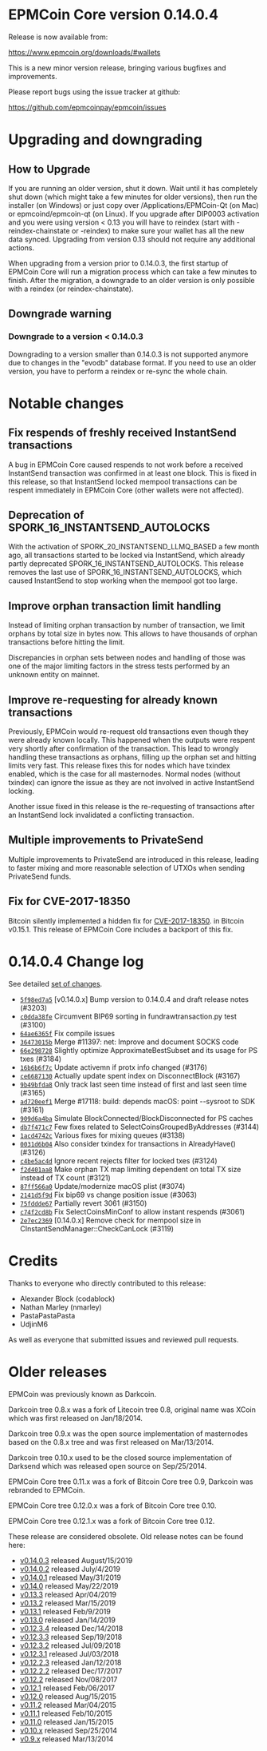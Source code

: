 EPMCoin Core version 0.14.0.4
==========================

Release is now available from:

  <https://www.epmcoin.org/downloads/#wallets>

This is a new minor version release, bringing various bugfixes and improvements.

Please report bugs using the issue tracker at github:

  <https://github.com/epmcoinpay/epmcoin/issues>


Upgrading and downgrading
=========================

How to Upgrade
--------------

If you are running an older version, shut it down. Wait until it has completely
shut down (which might take a few minutes for older versions), then run the
installer (on Windows) or just copy over /Applications/EPMCoin-Qt (on Mac) or
epmcoind/epmcoin-qt (on Linux). If you upgrade after DIP0003 activation and you were
using version < 0.13 you will have to reindex (start with -reindex-chainstate
or -reindex) to make sure your wallet has all the new data synced. Upgrading from
version 0.13 should not require any additional actions.

When upgrading from a version prior to 0.14.0.3, the
first startup of EPMCoin Core will run a migration process which can take a few minutes
to finish. After the migration, a downgrade to an older version is only possible with
a reindex (or reindex-chainstate).

Downgrade warning
-----------------

### Downgrade to a version < 0.14.0.3

Downgrading to a version smaller than 0.14.0.3 is not supported anymore due to changes
in the "evodb" database format. If you need to use an older version, you have to perform
a reindex or re-sync the whole chain.

Notable changes
===============

Fix respends of freshly received InstantSend transactions
---------------------------------------------------------

A bug in EPMCoin Core caused respends to not work before a received InstantSend transaction was confirmed in at least
one block. This is fixed in this release, so that InstantSend locked mempool transactions can be
respent immediately in EPMCoin Core (other wallets were not affected).

Deprecation of SPORK_16_INSTANTSEND_AUTOLOCKS
---------------------------------------------

With the activation of SPORK_20_INSTANTSEND_LLMQ_BASED a few month ago, all transactions started to be locked via
InstantSend, which already partly deprecated SPORK_16_INSTANTSEND_AUTOLOCKS. This release removes the last use
of SPORK_16_INSTANTSEND_AUTOLOCKS, which caused InstantSend to stop working when the mempool got too large.

Improve orphan transaction limit handling
-----------------------------------------

Instead of limiting orphan transaction by number of transaction, we limit orphans by total size in bytes
now. This allows to have thousands of orphan transactions before hitting the limit.

Discrepancies in orphan sets between nodes and handling of those was one of the major limiting factors in
the stress tests performed by an unknown entity on mainnet.

Improve re-requesting for already known transactions
----------------------------------------------------

Previously, EPMCoin would re-request old transactions even though they were already known locally. This
happened when the outputs were respent very shortly after confirmation of the transaction. This lead to
wrongly handling these transactions as orphans, filling up the orphan set and hitting limits very fast.
This release fixes this for nodes which have txindex enabled, which is the case for all masternodes. Normal
nodes (without txindex) can ignore the issue as they are not involved in active InstantSend locking.

Another issue fixed in this release is the re-requesting of transactions after an InstantSend lock invalidated
a conflicting transaction.

Multiple improvements to PrivateSend
------------------------------------

Multiple improvements to PrivateSend are introduced in this release, leading to faster mixing and more
reasonable selection of UTXOs when sending PrivateSend funds.

Fix for CVE-2017-18350
----------------------

Bitcoin silently implemented a hidden fix for [CVE-2017-18350](https://lists.linuxfoundation.org/pipermail/bitcoin-dev/2019-November/017453.html).
in Bitcoin v0.15.1. This release of EPMCoin Core includes a backport of this fix.


0.14.0.4 Change log
===================

See detailed [set of changes](https://github.com/epmcoinpay/epmcoin/compare/v0.14.0.3...epmcoinpay:v0.14.0.4).

- [`5f98ed7a5`](https://github.com/epmcoinpay/epmcoin/commit/5f98ed7a5) [v0.14.0.x] Bump version to 0.14.0.4 and draft release notes (#3203)
- [`c0dda38fe`](https://github.com/epmcoinpay/epmcoin/commit/c0dda38fe) Circumvent BIP69 sorting in fundrawtransaction.py test (#3100)
- [`64ae6365f`](https://github.com/epmcoinpay/epmcoin/commit/64ae6365f) Fix compile issues
- [`36473015b`](https://github.com/epmcoinpay/epmcoin/commit/36473015b) Merge #11397: net: Improve and document SOCKS code
- [`66e298728`](https://github.com/epmcoinpay/epmcoin/commit/66e298728) Slightly optimize ApproximateBestSubset and its usage for PS txes (#3184)
- [`16b6b6f7c`](https://github.com/epmcoinpay/epmcoin/commit/16b6b6f7c) Update activemn if protx info changed (#3176)
- [`ce6687130`](https://github.com/epmcoinpay/epmcoin/commit/ce6687130) Actually update spent index on DisconnectBlock (#3167)
- [`9b49bfda8`](https://github.com/epmcoinpay/epmcoin/commit/9b49bfda8) Only track last seen time instead of first and last seen time (#3165)
- [`ad720eef1`](https://github.com/epmcoinpay/epmcoin/commit/ad720eef1) Merge #17118: build: depends macOS: point --sysroot to SDK (#3161)
- [`909d6a4ba`](https://github.com/epmcoinpay/epmcoin/commit/909d6a4ba) Simulate BlockConnected/BlockDisconnected for PS caches
- [`db7f471c7`](https://github.com/epmcoinpay/epmcoin/commit/db7f471c7) Few fixes related to SelectCoinsGroupedByAddresses (#3144)
- [`1acd4742c`](https://github.com/epmcoinpay/epmcoin/commit/1acd4742c) Various fixes for mixing queues (#3138)
- [`0031d6b04`](https://github.com/epmcoinpay/epmcoin/commit/0031d6b04) Also consider txindex for transactions in AlreadyHave() (#3126)
- [`c4be5ac4d`](https://github.com/epmcoinpay/epmcoin/commit/c4be5ac4d) Ignore recent rejects filter for locked txes (#3124)
- [`f2d401aa8`](https://github.com/epmcoinpay/epmcoin/commit/f2d401aa8) Make orphan TX map limiting dependent on total TX size instead of TX count (#3121)
- [`87ff566a0`](https://github.com/epmcoinpay/epmcoin/commit/87ff566a0) Update/modernize macOS plist (#3074)
- [`2141d5f9d`](https://github.com/epmcoinpay/epmcoin/commit/2141d5f9d) Fix bip69 vs change position issue (#3063)
- [`75fddde67`](https://github.com/epmcoinpay/epmcoin/commit/75fddde67) Partially revert 3061 (#3150)
- [`c74f2cd8b`](https://github.com/epmcoinpay/epmcoin/commit/c74f2cd8b) Fix SelectCoinsMinConf to allow instant respends (#3061)
- [`2e7ec2369`](https://github.com/epmcoinpay/epmcoin/commit/2e7ec2369) [0.14.0.x] Remove check for mempool size in CInstantSendManager::CheckCanLock (#3119)

Credits
=======

Thanks to everyone who directly contributed to this release:

- Alexander Block (codablock)
- Nathan Marley (nmarley)
- PastaPastaPasta
- UdjinM6

As well as everyone that submitted issues and reviewed pull requests.

Older releases
==============

EPMCoin was previously known as Darkcoin.

Darkcoin tree 0.8.x was a fork of Litecoin tree 0.8, original name was XCoin
which was first released on Jan/18/2014.

Darkcoin tree 0.9.x was the open source implementation of masternodes based on
the 0.8.x tree and was first released on Mar/13/2014.

Darkcoin tree 0.10.x used to be the closed source implementation of Darksend
which was released open source on Sep/25/2014.

EPMCoin Core tree 0.11.x was a fork of Bitcoin Core tree 0.9,
Darkcoin was rebranded to EPMCoin.

EPMCoin Core tree 0.12.0.x was a fork of Bitcoin Core tree 0.10.

EPMCoin Core tree 0.12.1.x was a fork of Bitcoin Core tree 0.12.

These release are considered obsolete. Old release notes can be found here:

- [v0.14.0.3](https://github.com/epmcoinpay/epmcoin/blob/master/doc/release-notes/epmcoin/release-notes-0.14.0.3.md) released August/15/2019
- [v0.14.0.2](https://github.com/epmcoinpay/epmcoin/blob/master/doc/release-notes/epmcoin/release-notes-0.14.0.2.md) released July/4/2019
- [v0.14.0.1](https://github.com/epmcoinpay/epmcoin/blob/master/doc/release-notes/epmcoin/release-notes-0.14.0.1.md) released May/31/2019
- [v0.14.0](https://github.com/epmcoinpay/epmcoin/blob/master/doc/release-notes/epmcoin/release-notes-0.14.0.md) released May/22/2019
- [v0.13.3](https://github.com/epmcoinpay/epmcoin/blob/master/doc/release-notes/epmcoin/release-notes-0.13.3.md) released Apr/04/2019
- [v0.13.2](https://github.com/epmcoinpay/epmcoin/blob/master/doc/release-notes/epmcoin/release-notes-0.13.2.md) released Mar/15/2019
- [v0.13.1](https://github.com/epmcoinpay/epmcoin/blob/master/doc/release-notes/epmcoin/release-notes-0.13.1.md) released Feb/9/2019
- [v0.13.0](https://github.com/epmcoinpay/epmcoin/blob/master/doc/release-notes/epmcoin/release-notes-0.13.0.md) released Jan/14/2019
- [v0.12.3.4](https://github.com/epmcoinpay/epmcoin/blob/master/doc/release-notes/epmcoin/release-notes-0.12.3.4.md) released Dec/14/2018
- [v0.12.3.3](https://github.com/epmcoinpay/epmcoin/blob/master/doc/release-notes/epmcoin/release-notes-0.12.3.3.md) released Sep/19/2018
- [v0.12.3.2](https://github.com/epmcoinpay/epmcoin/blob/master/doc/release-notes/epmcoin/release-notes-0.12.3.2.md) released Jul/09/2018
- [v0.12.3.1](https://github.com/epmcoinpay/epmcoin/blob/master/doc/release-notes/epmcoin/release-notes-0.12.3.1.md) released Jul/03/2018
- [v0.12.2.3](https://github.com/epmcoinpay/epmcoin/blob/master/doc/release-notes/epmcoin/release-notes-0.12.2.3.md) released Jan/12/2018
- [v0.12.2.2](https://github.com/epmcoinpay/epmcoin/blob/master/doc/release-notes/epmcoin/release-notes-0.12.2.2.md) released Dec/17/2017
- [v0.12.2](https://github.com/epmcoinpay/epmcoin/blob/master/doc/release-notes/epmcoin/release-notes-0.12.2.md) released Nov/08/2017
- [v0.12.1](https://github.com/epmcoinpay/epmcoin/blob/master/doc/release-notes/epmcoin/release-notes-0.12.1.md) released Feb/06/2017
- [v0.12.0](https://github.com/epmcoinpay/epmcoin/blob/master/doc/release-notes/epmcoin/release-notes-0.12.0.md) released Aug/15/2015
- [v0.11.2](https://github.com/epmcoinpay/epmcoin/blob/master/doc/release-notes/epmcoin/release-notes-0.11.2.md) released Mar/04/2015
- [v0.11.1](https://github.com/epmcoinpay/epmcoin/blob/master/doc/release-notes/epmcoin/release-notes-0.11.1.md) released Feb/10/2015
- [v0.11.0](https://github.com/epmcoinpay/epmcoin/blob/master/doc/release-notes/epmcoin/release-notes-0.11.0.md) released Jan/15/2015
- [v0.10.x](https://github.com/epmcoinpay/epmcoin/blob/master/doc/release-notes/epmcoin/release-notes-0.10.0.md) released Sep/25/2014
- [v0.9.x](https://github.com/epmcoinpay/epmcoin/blob/master/doc/release-notes/epmcoin/release-notes-0.9.0.md) released Mar/13/2014

